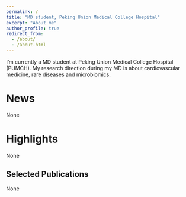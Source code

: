 ```yaml
---
permalink: /
title: "MD student, Peking Union Medical College Hospital"
excerpt: "About me"
author_profile: true
redirect_from: 
  - /about/
  - /about.html
---
```


I’m currently a MD student at Peking Union Medical College Hospital (PUMCH). My research direction during my MD is about cardiovascular medicine, rare diseases and microbiomics. 

News
======
None

Highlights
======
None

Selected Publications
------
None
